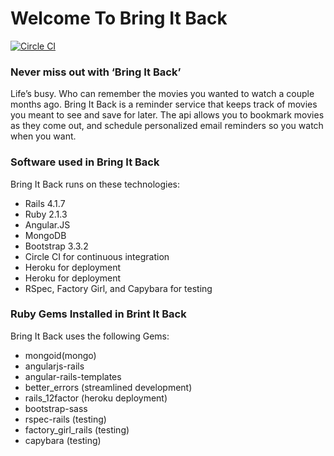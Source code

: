 <h1>Welcome To Bring It Back</h1>


[![Circle CI](https://circleci.com/gh/iposton/back_it_up/tree/master.svg?style=svg)](https://circleci.com/gh/iposton/back_it_up/tree/master)

<h3>Never miss out with ‘Bring It Back’</h3>

Life’s busy. Who can remember the movies you wanted to watch a couple months ago. Bring It Back is a reminder service that keeps track of movies you meant to see and save for later. The api allows you to bookmark movies as they come out, and schedule personalized email reminders so you watch when you want.

<h3>Software used in Bring It Back</h3>

Bring It Back runs on these technologies:

<ul>
  <li>Rails 4.1.7</li>
  <li>Ruby 2.1.3</li>
  <li>Angular.JS</li>
  <li>MongoDB</li>
  <li>Bootstrap 3.3.2</li>
  <li>Circle CI for continuous integration</li>
  <li>Heroku for deployment</li>
  <li>Heroku for deployment</li>
  <li>RSpec, Factory Girl, and Capybara for testing</li>
</ul>

<h3>Ruby Gems Installed in Brint It Back</h3>

Bring It Back uses the following Gems:

<ul>
  <li>mongoid(mongo)</li>
  <li>angularjs-rails</li>
  <li>angular-rails-templates</li>
  <li>better_errors (streamlined development)</li>
  <li>rails_12factor (heroku deployment)</li>
  <li>bootstrap-sass</li>
  <li>rspec-rails (testing)</li>
  <li>factory_girl_rails (testing)</li>
  <li>capybara (testing)</li>
</ul>

